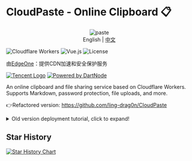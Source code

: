 # CloudPaste - Online Clipboard 📋

<div align="center">
    <img width="100" height="100" src="https://img.icons8.com/dusk/100/paste.png" alt="paste"/>
</div>

<div align="center">
  English | <a href="./README.zh.md">中文</a>
</div>

![Cloudflare Workers](https://img.shields.io/badge/Cloudflare-Workers-orange?style=flat-square&logo=cloudflare)
![Vue.js](https://img.shields.io/badge/Vue.js-3.x-green?style=flat-square&logo=vue.js)
![License](https://img.shields.io/badge/License-MIT-blue?style=flat-square)

由[EdgeOne](https://edgeone.ai/?from=github)：提供CDN加速和安全保护服务

<a href="https://edgeone.ai/?from=github"><img src="https://edgeone.ai/media/34fe3a45-492d-4ea4-ae5d-ea1087ca7b4b.png" alt="Tencent Logo" height="25"></a>
[![Powered by DartNode](https://dartnode.com/branding/DN-Open-Source-sm.png)](https://dartnode.com "Powered by DartNode - Free VPS for Open Source")

An online clipboard and file sharing service based on Cloudflare Workers. Supports Markdown, password protection, file uploads, and more.

👉Refactored version: https://github.com/ling-drag0n/CloudPaste

<details>
    <summary>Old version deployment tutorial, click to expand!</summary>
<table>
  <tr>
    <td><img src="./image/image1.png" width="400"/></td>
    <td><img src="./image/image2.png" width="400"/></td>
  </tr>
  <tr>
    <td><img src="./image/image3.png" width="400"/></td>
    <td><img src="./image/image4.png" width="400"/></td>
  </tr>
  <tr>
    <td><img src="./image/image5.png" width="400"/></td>
    <td><img src="./image/image6.png" width="400"/></td>
  </tr>
</table>

## ✨ Features

### 📝 Text Sharing

- Supports plain text and Markdown styles
- Real-time Markdown preview with synchronized scrolling
- Resizable editor with bidirectional stretching
- Password protection
- Optional expiration time
- Custom link suffix (available for single file uploads only)
- Access count limit settings
- Text sharing supports export to PDF, Word documents, and PNG images
- Auto-save draft feature
  - Automatically saves before browser closes
  - Recoverable on next visit
  - Automatically clears after successful submission

### 📁 File Sharing

- Drag and drop upload support
- Multiple file uploads
- Configurable file size limits and total storage limits
- Password protection
- Optional expiration time
- Real-time upload progress display
- File preview functionality
- Upload speed display
- Upload cancellation support
- Custom link suffix (available for single file uploads only)
- QR code sharing and direct link sharing
- Download count limit settings

### 🔐 Access Control

- Storage space usage monitoring
- Password Protection
  - Password settings for text and file sharing
  - Administrators can modify or remove passwords at any time
  - Encrypted password storage
- Text Content Control
  - Only administrators can edit shared text content
  - Regular users can only view
  - Support for modifying expiration time
  - Support for modifying access count limits
- Upload Control
  - Administrators can enable/disable text upload functionality
  - Administrators can enable/disable file upload functionality
  - Prevention of malicious resource consumption

### 🛡️ Security Features

- Encrypted password storage
- Access permission control
- CORS security configuration
- Upload limit protection
- Automatic expiration cleanup
  - Regular checks for expired content
  - Automatic deletion of expired shares
  - Storage space release
  - Cleanup check triggered by access

### 🎨 Interface Optimization

- Full resolution responsive layout
- Optimized mobile adaptation
- Beautiful scrollbar styles
- Smooth animation transitions
- File upload progress animation
- Copy success notification animation
- Error notification animation effects
- Drag and drop upload visual feedback
- Dark theme support (with minor imperfections)

## 🚀 Deployment (Automatic)

### 1. GitHub Actions Deployment (Optional)

1. **Fork this Repository**

   - Click the Fork button in the top right
   - Wait for repository cloning to complete

2. **Set GitHub Secrets**
   In your GitHub repository, go to Settings -> Secrets and variables -> Actions -> New Repository secrets, and add the following secrets:

   - `CF_API_TOKEN`: Cloudflare API token

     - Visit [Cloudflare Dashboard](https://dash.cloudflare.com/profile/api-tokens)
     - Create new API token - select "Edit Cloudflare Workers"

   - `CF_ACCOUNT_ID`: Cloudflare account ID

     - Found on the right side of your Cloudflare dashboard

   - `ADMIN_USERNAME`: Administrator username

     - Set your admin account

   - `ADMIN_PASSWORD`: Administrator password
     - Set your admin password

3. **Run Workflow**

### 2. One-Click Deployment

After deployment, there's no password by default. You need to set up variables and secrets in the corresponding worker under Cloudflare:

[![Deploy to Cloudflare Workers](https://deploy.workers.cloudflare.com/button)](https://deploy.workers.cloudflare.com/?url=https://github.com/ling-drag0n/CloudPaste)

## 🚀 Deployment (Manual)

### 1. Prerequisites

1. Register for a [Cloudflare](https://dash.cloudflare.com) account
2. Access the Cloudflare console

### 2. Create Storage Resources

1. Create KV Namespace

   - Name: `PASTE_STORE`
   - Used for storing text content

2. Create KV Namespace

   - Name: `UPLOAD_STATUS`
   - Used for storing upload functionality switch status

3. Create R2 Bucket
   - Name: `cloudpaste-files`
   - Used for storing uploaded files

### 3. Create Worker

1. Create a new Worker script

2. Configure environment variables:

   ```env
   ADMIN_USERNAME=your-admin-username
   ADMIN_PASSWORD=your-admin-password
   ```

3. Bind storage:

   - KV bindings:

     ```toml
     # Text storage
     Variable name: PASTE_STORE
     Select created KV namespace

     # Upload status control
     Variable name: UPLOAD_STATUS
     Select created KV namespace
     ```

   - R2 binding:
     ```toml
     Variable name: FILE_STORE
     Select created R2 bucket
     ```

4. KV Namespace Description:

   - `PASTE_STORE`: For storing text share content and metadata
   - `UPLOAD_STATUS`: For storing and controlling upload functionality switches
     - `textUpload`: Controls text upload functionality
     - `fileUpload`: Controls file upload functionality
   - `FILE_STORE`: For storing uploaded files

5. Example Configuration (wrangler.toml):

   ```toml
   [[kv_namespaces]]
   binding = "PASTE_STORE"
   id = "your-KV-namespace-ID"

   [[kv_namespaces]]
   binding = "UPLOAD_STATUS"
   id = "your-KV-namespace-ID"

   [[r2_buckets]]
   bucket_name = "cloudpaste-files"
   binding = "FILE_STORE"
   ```

### 4. Deploy Code

1. Copy the complete code from `worker.js`
2. Paste it into the Worker editor
3. Save and deploy

## 🔧 Code Structure

### Main Components

1. `worker.js`

   - Main Worker code
   - Contains route handling and API implementation

2. Utility Functions

   - `generateId`: Generate random ID
   - `hashPassword`: Password encryption
   - `verifyPassword`: Password verification
   - `calculateExpiryTime`: Calculate expiration time
   - `isExpired`: Check if expired

3. Frontend Components
   - Vue 3 application
   - Markdown rendering
   - Code highlighting
   - File upload interface

### 📡 API Endpoints

1. Text Related

   ```http
   POST /api/paste     # Create text share
   GET  /api/paste/:id # Get text content
   ```

2. File Related

   ```http
   POST /api/file      # Upload file
   GET  /api/file/:id  # Get file information
   GET  /api/file/:id?download=true # Download file
   GET  /download/:id  # Direct file download
   ```

3. Admin Related
   ```http
   POST   /api/admin/login                    # Admin login
   GET    /api/admin/shares                   # Get share list
   GET    /api/admin/storage                  # Get storage space usage
   DELETE /api/admin/paste/:id                # Delete text share
   DELETE /api/admin/file/:id                 # Delete file share
   PUT    /api/admin/paste/:id/content        # Update text content
   PUT    /api/admin/paste/:id/password       # Modify text share password
   PUT    /api/admin/file/:id/password        # Modify file share password
   GET    /api/admin/upload-status            # Get upload status
   PUT    /api/admin/upload-status            # Update upload status
   PUT    /api/admin/file/:id/settings        # Modify file share settings
   ```

## 🔄 Automation Features

### Expired Content Cleanup

- Automatic detection of expired content
- Scheduled cleanup of expired files and text
- Storage space release
- Automatic cleanup triggered every hour

## ⚠️ Usage Limitations

- Maximum file size: 98MB (modifiable)
- Supported expiration times: 1 hour, 1 day, 7 days, 30 days, never expires
- Concurrent requests limited by Worker
- Free R2 total storage space: 10GB (modifiable)
- Share access count limits:
  - Text shares can set maximum view count
  - File shares can set maximum download count
  - Custom count settings, 0 means unlimited
  - Automatic deletion when limit is reached
- Custom link limitations:
  - Only supports letters, numbers, hyphens, and underscores
  - Only available for single file uploads
- Storage space warnings:
  - Warning at 70% usage
  - Danger alert at 90% usage
  - Upload disabled when storage is full

## 📝 Notes

1. Ensure correct environment variable configuration

2. Regular storage usage checks

   - Monitor storage space through admin panel
   - Pay attention to storage space usage warnings
   - Timely cleanup of unnecessary content

3. Monitor error logs

4. Mind Worker usage quotas

5. For direct link downloads on server file transfer

   ```bash
   # Direct download
   curl -O https://your-domain/download/fileId

   # Download with password
   curl -H "X-Password: your-password" -O https://your-domain/download/fileId
   ```

## 🛠️ Built With

- Cloudflare Workers
- Cloudflare KV
- Cloudflare R2
- Vue 3
- Marked (Markdown rendering)
- Highlight.js (code highlighting)

## 📱 Browser Support

- Chrome (recommended)
- Firefox
- Safari
- Edge
- Mobile browsers

## 📄 License

MIT License

## 🔗 Related Links

- [Cloudflare Workers Documentation](https://developers.cloudflare.com/workers/)
- [Vue 3 Documentation](https://v3.vuejs.org/)
- [Marked Documentation](https://marked.js.org/)

</details>

## Star History

[![Star History Chart](https://api.star-history.com/svg?repos=ling-drag0n/CloudPaste&type=Date)](https://star-history.com/#ling-drag0n/CloudPaste&Date)
